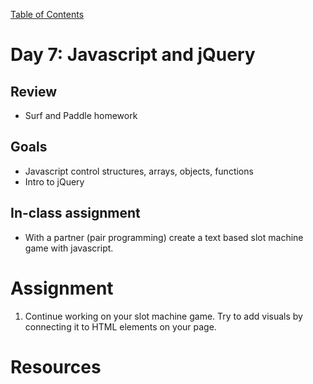 [Table of Contents](/README.md)

# Day 7: Javascript and jQuery

## Review
- Surf and Paddle homework

## Goals
- Javascript control structures, arrays, objects, functions
- Intro to jQuery

## In-class assignment
- With a partner (pair programming) create a text based slot machine game with javascript.

# Assignment
1. Continue working on your slot machine game. Try to add visuals by connecting it to HTML elements on your page.

# Resources
